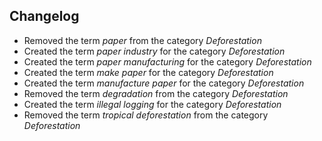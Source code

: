 ## Changelog

- Removed the term *paper* from the category *Deforestation*
- Created the term *paper industry* for the category *Deforestation*
- Created the term *paper manufacturing* for the category *Deforestation*
- Created the term *make paper* for the category *Deforestation*
- Created the term *manufacture paper* for the category *Deforestation*
- Removed the term *degradation* from the category *Deforestation*
- Created the term *illegal logging* for the category *Deforestation*
- Removed the term *tropical deforestation* from the category *Deforestation*